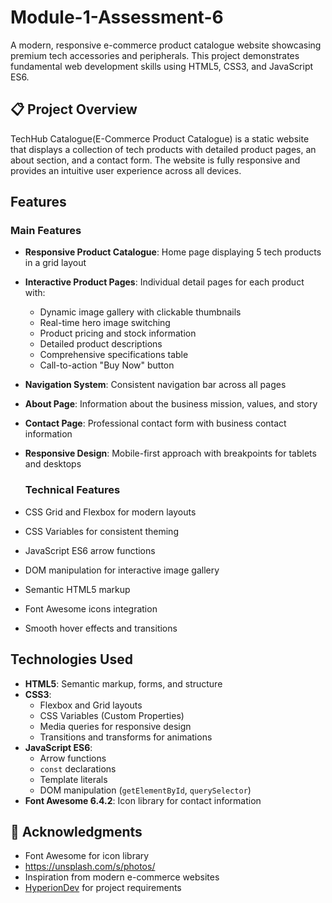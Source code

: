 # Module-1-Assessment-6
A modern, responsive e-commerce product catalogue website showcasing premium tech accessories and peripherals. This project demonstrates fundamental web development skills using HTML5, CSS3, and JavaScript ES6.

## 📋 Project Overview

TechHub Catalogue(E-Commerce Product Catalogue) is a static website that displays a collection of tech products with detailed product pages, an about section, and a contact form. The website is fully responsive and provides an intuitive user experience across all devices.

##  Features

### Main Features
- **Responsive Product Catalogue**: Home page displaying 5 tech products in a grid layout
- **Interactive Product Pages**: Individual detail pages for each product with:
  - Dynamic image gallery with clickable thumbnails
  - Real-time hero image switching
  - Product pricing and stock information
  - Detailed product descriptions
  - Comprehensive specifications table
  - Call-to-action "Buy Now" button
- **Navigation System**: Consistent navigation bar across all pages
- **About Page**: Information about the business mission, values, and story
- **Contact Page**: Professional contact form with business contact information
- **Responsive Design**: Mobile-first approach with breakpoints for tablets and desktops

  ### Technical Features
- CSS Grid and Flexbox for modern layouts
- CSS Variables for consistent theming
- JavaScript ES6 arrow functions
- DOM manipulation for interactive image gallery
- Semantic HTML5 markup
- Font Awesome icons integration
- Smooth hover effects and transitions

##  Technologies Used

- **HTML5**: Semantic markup, forms, and structure
- **CSS3**: 
  - Flexbox and Grid layouts
  - CSS Variables (Custom Properties)
  - Media queries for responsive design
  - Transitions and transforms for animations
- **JavaScript ES6**:
  - Arrow functions
  - `const` declarations
  - Template literals
  - DOM manipulation (`getElementById`, `querySelector`)
- **Font Awesome 6.4.2**: Icon library for contact information


## 🙏 Acknowledgments

- Font Awesome for icon library
- https://unsplash.com/s/photos/
- Inspiration from modern e-commerce websites
- [HyperionDev](https://www.hyperiondev.com/) for project requirements






